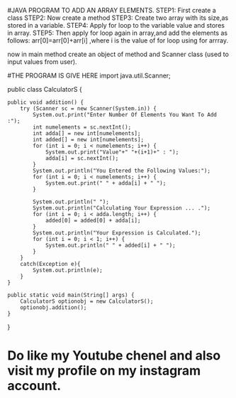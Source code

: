 #JAVA PROGRAM TO ADD AN ARRAY ELEMENTS.
STEP1: First create a class 
STEP2: Now create a method 
STEP3: Create two array with its size,as stored in a variable.
STEP4: Apply for loop to the variable value and stores in array.
STEP5: Then apply for loop again in array,and add the elements as follows:
  arr[0]=arr[0]+arr[i] ,where i is the value of for loop using for arrray.
  
now in main method create an object of method and Scanner class (used to input values from user).

#THE PROGRAM IS GIVE HERE
import java.util.Scanner;

public class CalculatorS {

    public void addition() {
        try (Scanner sc = new Scanner(System.in)) {
            System.out.print("Enter Number Of Elements You Want To Add :");
            int numelements = sc.nextInt();
            int adda[] = new int[numelements];
            int added[] = new int[numelements];
            for (int i = 0; i < numelements; i++) {
                System.out.print("Value"+" "+(i+1)+" : ");
                adda[i] = sc.nextInt();
            }
            System.out.println("You Entered the Following Values:");
            for (int i = 0; i < numelements; i++) {
                System.out.print(" " + adda[i] + " ");
            }

            System.out.println(" ");
            System.out.println("Calculating Your Expression ... .");
            for (int i = 0; i < adda.length; i++) {
                added[0] = added[0] + adda[i];
            }
            System.out.println("Your Expression is Calculated.");
            for (int i = 0; i < 1; i++) {
                System.out.println(" " + added[i] + " ");
            }
        }
        catch(Exception e){
            System.out.println(e);
        }
    }

    public static void main(String[] args) {
        CalculatorS optionobj = new CalculatorS();
        optionobj.addition();
    }
}

# Do like my Youtube chenel and also visit my profile on my instagram account.
